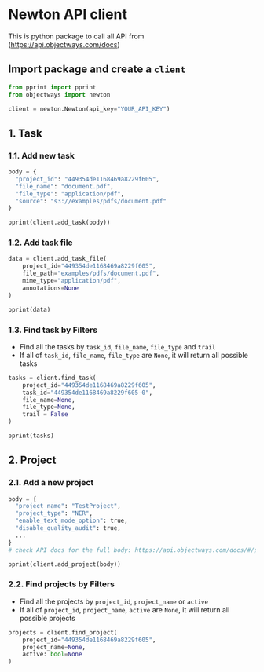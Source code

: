 # Newton API client

This is python package to call all API from (https://api.objectways.com/docs)

## Import package and create a `client`
```python
from pprint import pprint
from objectways import newton

client = newton.Newton(api_key="YOUR_API_KEY")
```

## 1. Task
### 1.1. Add new task

```python
body = {
  "project_id": "449354de1168469a8229f605",
  "file_name": "document.pdf",
  "file_type": "application/pdf",
  "source": "s3://examples/pdfs/document.pdf"
}

pprint(client.add_task(body))
```

### 1.2. Add task file

```python
data = client.add_task_file(
    project_id="449354de1168469a8229f605", 
    file_path="examples/pdfs/document.pdf",
    mime_type="application/pdf",
    annotations=None
)

pprint(data)
```

### 1.3. Find task by Filters

- Find all the tasks by `task_id`, `file_name`, `file_type` and `trail`
- If all of `task_id`, `file_name`, `file_type` are `None`, it will return all possible tasks

```python
tasks = client.find_task(
    project_id="449354de1168469a8229f605", 
    task_id="449354de1168469a8229f605-0",
    file_name=None,
    file_type=None,
    trail = False
)

pprint(tasks)
```

## 2. Project

### 2.1. Add a new project

```python
body = {
  "project_name": "TestProject",
  "project_type": "NER",
  "enable_text_mode_option": true,
  "disable_quality_audit": true,
  ...
}
# check API docs for the full body: https://api.objectways.com/docs/#/projects/upload_project

pprint(client.add_project(body))
```

### 2.2. Find projects by Filters

- Find all the projects by `project_id`, `project_name` or `active`
- If all of `project_id`, `project_name`, `active` are `None`, it will return all possible projects 


```python
projects = client.find_project(
    project_id="449354de1168469a8229f605", 
    project_name=None, 
    active: bool=None
)

```